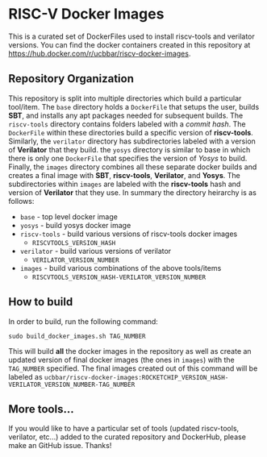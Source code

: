 RISC-V Docker Images
====================

This is a curated set of DockerFiles used to install riscv-tools and verilator versions. You can find the docker containers
created in this repository at https://hub.docker.com/r/ucbbar/riscv-docker-images.

Repository Organization
-----------------------

This repository is split into multiple directories which build a particular tool/item. The `base`
directory holds a `DockerFile` that setups the user, builds **SBT**, and installs any apt packages needed for subsequent builds.
The `riscv-tools` directory contains folders labeled with a *commit hash*. The `DockerFile` within these directories build
a specific version of **riscv-tools**. Similarly, the `verilator` directory has subdirectories labeled with a version of 
**Verilator** that they build. the `yosys` directory is similar to base in which there is only one `DockerFile` that specifies
the version of *Yosys* to build. Finally, the `images` directory combines all these separate docker builds and creates a final
image with **SBT**, **riscv-tools**, **Verilator**, and **Yosys**. The subdirectories within `images` are labeled with the **riscv-tools**
hash and version of **Verilator** that they use. In summary the directory heirarchy is as follows:

- `base` - top level docker image
- `yosys` - build yosys docker image
- `riscv-tools` - build various versions of riscv-tools docker images
    - `RISCVTOOLS_VERSION_HASH`
- `verilator` - build various versions of verilator
    - `VERILATOR_VERSION_NUMBER`
- `images` - build various combinations of the above tools/items
    - `RISCVTOOLS_VERSION_HASH-VERILATOR_VERSION_NUMBER`

How to build
------------

In order to build, run the following command:

```
sudo build_docker_images.sh TAG_NUMBER
```

This will build **all** the docker images in the repository as well as create an updated version of final docker images (the ones 
in `images`) with the `TAG_NUMBER` specified. The final images created out of this command will be labeled as
`ucbbar/riscv-docker-images:ROCKETCHIP_VERSION_HASH-VERILATOR_VERSION_NUMBER-TAG_NUMBER`

More tools...
-------------

If you would like to have a particular set of tools (updated riscv-tools, verilator, etc...) added to the curated repository and
DockerHub, please make an GitHub issue. Thanks!
